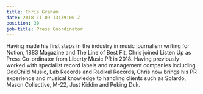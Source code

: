 ```yaml
---
title: Chris Graham
date: 2018-11-09 13:39:00 Z
position: 30
job-title: Press Coordinator
---
```


Having made his first steps in the industry in music journalism writing for Notion, 1883 Magazine and The Line of Best Fit, Chris joined Listen Up as Press Co-ordinator from Liberty Music PR in 2018. Having previously worked with specialist record labels and management companies including OddChild Music, Lab Records and Radikal Records, Chris now brings his PR experience and musical knowledge to handling clients such as Solardo, Mason Collective, M-22, Just Kiddin and Peking Duk.